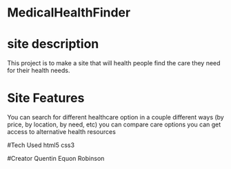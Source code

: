 # MedicalHealthFinder

# site description
This project is to make a site that will health people find the care they need for their health needs.

# Site Features
You can search for different healthcare option in a couple different ways (by price, by location, by need, etc)
you can compare care options 
you can get access to alternative health resources

#Tech Used
html5
css3

#Creator 
Quentin Equon Robinson
